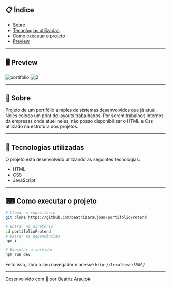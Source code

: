 ## 📋 Índice

- [Sobre](#-Sobre)
- [Tecnologias utilizadas](#-Tecnologias-utilizadas)
- [Como executar o projeto](#-Como-executar-o-projeto)
- [Preview](#-Preview)

---

## 🖥 Preview 


![portifolio](https://user-images.githubusercontent.com/42151127/92500602-c1339c80-f1d3-11ea-8ae9-e5ceefd01604.png)
![2](https://user-images.githubusercontent.com/42151127/92500607-c264c980-f1d3-11ea-8b6c-0a9187737596.png)


---

## 📖 Sobre 

Projeto de um portifólio simples de sistemas desenvolvidos que já atuei. Neles coloco um print de layouts trabalhados. Por serem trabalhos internos da empresas onde atuei neles, não posso disponibilizar  o HTML e Css utilizado na estrutura dos projetos. 

--- 

## 🚀 Tecnologias utilizadas

O projeto está desenvolvido utilizando as seguintes tecnologias:

- HTML
- CSS
- JavaScript
--- 

## ⌨ Como executar o projeto

```bash
# Clonar o repositório
git clone https://github.com/beatrizaraujoam/portifolioFrotend

# Entrar no diretório
cd portifolioFrotend
# Baixar as dependências
npm i

# Executar o servidor
npm run dev
```

Feito isso, abra o seu navegador e acesse `http://localhost:5500/`

---


Desenvolvido com 💜 por Beatriz Araujo# 
